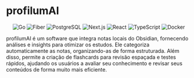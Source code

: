 # profilumAI
<p align="center">
  <img src="https://img.shields.io/badge/Go-00ADD8?style=for-the-badge&logo=go&logoColor=white" alt="Go">
  <img src="https://img.shields.io/badge/Fiber-009688?style=for-the-badge&logo=fiber&logoColor=white" alt="Fiber">
  <img src="https://img.shields.io/badge/PostgreSQL-316192?style=for-the-badge&logo=postgresql&logoColor=white" alt="PostgreSQL">
  <img src="https://img.shields.io/badge/Next.js-000000?style=for-the-badge&logo=next.js&logoColor=white" alt="Next.js">
  <img src="https://img.shields.io/badge/React-61DAFB?style=for-the-badge&logo=react&logoColor=white" alt="React">
  <img src="https://img.shields.io/badge/TypeScript-3178C6?style=for-the-badge&logo=typescript&logoColor=white" alt="TypeScript">
  <img src="https://img.shields.io/badge/Docker-2496ED?style=for-the-badge&logo=docker&logoColor=white" alt="Docker">
</p>

profilumAI é um software que integra notas locais do Obsidian, fornecendo análises e insights para otimizar os estudos. Ele categoriza automaticamente as notas, organizando-as de forma estruturada. Além disso, permite a criação de flashcards para revisão espaçada e testes rápidos, ajudando os usuários a avaliar seu conhecimento e revisar seus conteúdos de forma muito mais eficiente.
